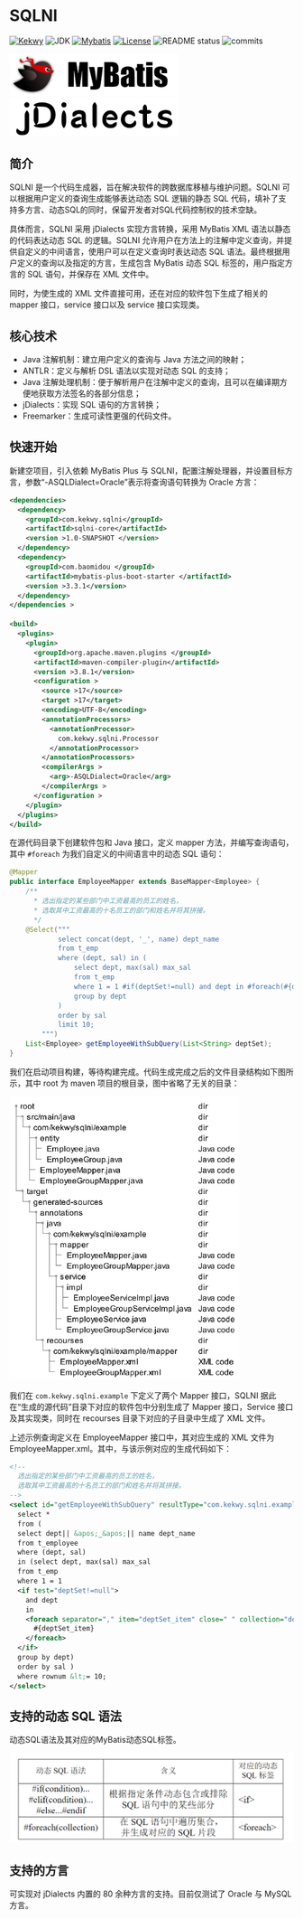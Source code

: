 # SQLNI

<p>
    <a href="https://github.com/Kekwy"><img src="https://img.shields.io/badge/Kekwy-gray?logo=github" alt="Kekwy"></a>
    <img src="https://img.shields.io/badge/Java-17+-orange?logo=java" alt="JDK">
    <a href="https://github.com/mybatis/mybatis-3"><img src="https://img.shields.io/badge/MyBatis-3.5-green" alt="Mybatis"></a>
    <a href="https://opensource.org/licenses/MIT"><img src="https://img.shields.io/badge/license-MIT-blue.svg" alt="License"></a>
    <img src="https://img.shields.io/badge/README-v1.0-default" alt="README status">
    <img src="https://img.shields.io/github/commit-activity/w/9triver/sqlni?color=yellow" alt="commits">
</p>

<div>
    <img src="README.assets/mybatis-logo.png" width=300/>
    <img src="README.assets/jdialects-logo.png" width=300/>
</div>

## 简介

SQLNI 是一个代码生成器，旨在解决软件的跨数据库移植与维护问题。SQLNI 可以根据用户定义的查询生成能够表达动态 SQL 逻辑的静态 SQL 代码，填补了支持多方言、动态SQL的同时，保留开发者对SQL代码控制权的技术空缺。

具体而言，SQLNI 采用 jDialects 实现方言转换，采用 MyBatis XML 语法以静态的代码表达动态 SQL 的逻辑。SQLNI 允许用户在方法上的注解中定义查询，并提供自定义的中间语言，使用户可以在定义查询时表达动态 SQL 语法。最终根据用户定义的查询以及指定的方言，生成包含 MyBatis 动态 SQL 标签的，用户指定方言的 SQL 语句，并保存在 XML 文件中。

同时，为使生成的 XML 文件直接可用，还在对应的软件包下生成了相关的 mapper 接口，service 接口以及 service 接口实现类。

## 核心技术

- Java 注解机制：建立用户定义的查询与 Java 方法之间的映射；
- ANTLR：定义与解析 DSL 语法以实现对动态 SQL 的支持；
- Java 注解处理机制：便于解析用户在注解中定义的查询，且可以在编译期方便地获取方法签名的各部分信息；
- jDialects：实现 SQL 语句的方言转换；
- Freemarker：生成可读性更强的代码文件。

## 快速开始

新建空项目，引入依赖 MyBatis Plus 与 SQLNI，配置注解处理器，并设置目标方言，参数“-ASQLDialect=Oracle”表示将查询语句转换为 Oracle 方言：

```xml
<dependencies>
  <dependency>
    <groupId>com.kekwy.sqlni</groupId>
    <artifactId>sqlni‐core</artifactId>
    <version >1.0‐SNAPSHOT </version>
  </dependency>
  <dependency>
    <groupId>com.baomidou </groupId>
    <artifactId>mybatis‐plus‐boot‐starter </artifactId>
    <version >3.3.1</version>
  </dependency>
</dependencies >

<build>
  <plugins>
    <plugin>
      <groupId>org.apache.maven.plugins </groupId>
      <artifactId>maven‐compiler‐plugin</artifactId>
      <version >3.8.1</version>
      <configuration >
        <source >17</source>
        <target >17</target>
        <encoding>UTF‐8</encoding>
        <annotationProcessors>
          <annotationProcessor>
            com.kekwy.sqlni.Processor
          </annotationProcessor>
        </annotationProcessors>
        <compilerArgs >
          <arg>‐ASQLDialect=Oracle</arg>
        </compilerArgs >
      </configuration >
    </plugin>
  </plugins>
</build>
```

在源代码目录下创建软件包和 Java 接口，定义 mapper 方法，并编写查询语句，其中 `#foreach` 为我们自定义的中间语言中的动态 SQL 语句：

```java
@Mapper
public interface EmployeeMapper extends BaseMapper<Employee> {
    /**
      * 选出指定的某些部门中工资最高的员工的姓名，
      * 选取其中工资最高的十名员工的部门和姓名并将其拼接。
      */
    @Select("""
            select concat(dept, '_', name) dept_name
            from t_emp
            where (dept, sal) in (
                select dept, max(sal) max_sal
                from t_emp
                where 1 = 1 #if(deptSet!=null) and dept in #foreach(#{deptSet}) #endif
                group by dept
            )
            order by sal
            limit 10;
        """)
    List<Employee> getEmployeeWithSubQuery(List<String> deptSet);
}
```

我们在启动项目构建，等待构建完成。代码生成完成之后的文件目录结构如下图所示，其中 root 为 maven 项目的根目录，图中省略了无关的目录：

<img src="README.assets/image-20240610164027262.png" alt="image-20240610164027262" style="zoom:60%;" />

我们在 `com.kekwy.sqlni.example` 下定义了两个 Mapper 接口，SQLNI 据此在“生成的源代码”目录下对应的软件包中分别生成了 Mapper 接口，Service 接口及其实现类，同时在 recourses 目录下对应的子目录中生成了 XML 文件。

上述示例查询定义在 EmployeeMapper 接口中，其对应生成的 XML 文件为 EmployeeMapper.xml。其中，与该示例对应的生成代码如下：

```xml
<!--
  选出指定的某些部门中工资最高的员工的姓名，
  选取其中工资最高的十名员工的部门和姓名并将其拼接。
-->
<select id="getEmployeeWithSubQuery" resultType="com.kekwy.sqlni.example.entity.Employee" >
  select *
  from (
  select dept|| &apos;_&apos;|| name dept_name
  from t_employee
  where (dept, sal)
  in (select dept, max(sal) max_sal
  from t_emp
  where 1 = 1
  <if test="deptSet!=null">
    and dept
    in
    <foreach separator="," item="deptSet_item" close=" " collection="deptSet" index="i" open=" ">
      #{deptSet_item}
    </foreach>
  </if>
  group by dept)
  order by sal )
  where rownum &lt;= 10;
</select>
```

## 支持的动态 SQL 语法

动态SQL语法及其对应的MyBatis动态SQL标签。

<img src="README.assets/image-20240610174841858.png" alt="image-20240610174841858" style="zoom:50%;" />

## 支持的方言

可实现对 jDialects 内置的 80 余种方言的支持。目前仅测试了 Oracle 与 MySQL 方言。
